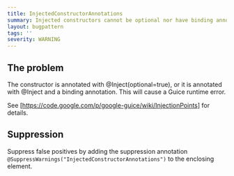 ```yaml
---
title: InjectedConstructorAnnotations
summary: Injected constructors cannot be optional nor have binding annotations
layout: bugpattern
tags: ''
severity: WARNING
---
```


<!--
*** AUTO-GENERATED, DO NOT MODIFY ***
To make changes, edit the @BugPattern annotation or the explanation in docs/bugpattern.
-->


## The problem
The constructor is annotated with @Inject(optional=true), or it is annotated
with @Inject and a binding annotation. This will cause a Guice runtime error.

See [https://code.google.com/p/google-guice/wiki/InjectionPoints] for details.

## Suppression
Suppress false positives by adding the suppression annotation `@SuppressWarnings("InjectedConstructorAnnotations")` to the enclosing element.
